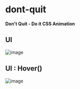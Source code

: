 # dont-quit

**Don't Quit - Do it CSS Animation**

## UI
![image](https://user-images.githubusercontent.com/55560024/156894009-3de91d21-9850-4926-94f2-f81e900318ca.png)

## UI : Hover()
![image](https://user-images.githubusercontent.com/55560024/156894084-aabbb623-6914-49b2-9196-1b28ffec5fb9.png)
